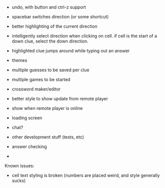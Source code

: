 - undo, with button and ctrl-z support
- spacebar switches direction (or some shortcut)
- better highlighting of the current direction
- intelligently select direction when clicking on cell. if cell is the start of a down clue, select the down direction.
- highlighted clue jumps around while typing out an answer

- themes

- multiple guesses to be saved per clue
- multiple games to be started
- crossword maker/editor
- better style to show update from remote player
- show when remote player is online
- loading screen
- chat?
- other development stuff (tests, etc)
- answer checking
- 

Known issues:
- cell text styling is broken (numbers are placed weird, and style generally sucks)
